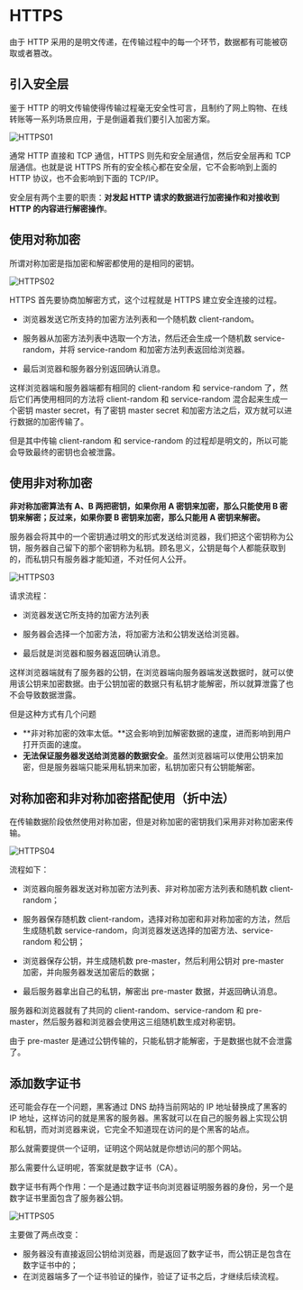 # HTTPS

由于 HTTP 采用的是明文传递，在传输过程中的每一个环节，数据都有可能被窃取或者篡改。

## 引入安全层

鉴于 HTTP 的明文传输使得传输过程毫无安全性可言，且制约了网上购物、在线转账等一系列场景应用，于是倒逼着我们要引入加密方案。

<img :src="$withBase('/images/Browser/HTTP/HTTPS01.png')" alt="HTTPS01"/>

通常 HTTP 直接和 TCP 通信，HTTPS 则先和安全层通信，然后安全层再和 TCP 层通信。也就是说 HTTPS 所有的安全核心都在安全层，它不会影响到上面的 HTTP 协议，也不会影响到下面的 TCP/IP。

安全层有两个主要的职责：**对发起 HTTP 请求的数据进行加密操作和对接收到 HTTP 的内容进行解密操作**。

## 使用对称加密

所谓对称加密是指加密和解密都使用的是相同的密钥。

<img :src="$withBase('/images/Browser/HTTP/HTTPS02.png')" alt="HTTPS02"/>

HTTPS 首先要协商加解密方式，这个过程就是 HTTPS 建立安全连接的过程。

- 浏览器发送它所支持的加密方法列表和一个随机数 client-random。
- 服务器从加密方法列表中选取一个方法，然后还会生成一个随机数 service-random，并将 service-random 和加密方法列表返回给浏览器。

- 最后浏览器和服务器分别返回确认消息。

这样浏览器端和服务器端都有相同的 client-random 和 service-random 了，然后它们再使用相同的方法将 client-random 和 service-random 混合起来生成一个密钥 master secret，有了密钥 master secret 和加密方法之后，双方就可以进行数据的加密传输了。

但是其中传输 client-random 和 service-random 的过程却是明文的，所以可能会导致最终的密钥也会被泄露。

## 使用非对称加密

**非对称加密算法有 A、B 两把密钥，如果你用 A 密钥来加密，那么只能使用 B 密钥来解密；反过来，如果你要 B 密钥来加密，那么只能用 A 密钥来解密。**

服务器会将其中的一个密钥通过明文的形式发送给浏览器，我们把这个密钥称为公钥，服务器自己留下的那个密钥称为私钥。顾名思义，公钥是每个人都能获取到的，而私钥只有服务器才能知道，不对任何人公开。

<img :src="$withBase('/images/Browser/HTTP/HTTPS03.png')" alt="HTTPS03"/>

请求流程：

- 浏览器发送它所支持的加密方法列表
- 服务器会选择一个加密方法，将加密方法和公钥发送给浏览器。

- 最后就是浏览器和服务器返回确认消息。

这样浏览器端就有了服务器的公钥，在浏览器端向服务器端发送数据时，就可以使用该公钥来加密数据。由于公钥加密的数据只有私钥才能解密，所以就算泄露了也不会导致数据泄露。

但是这种方式有几个问题

- **非对称加密的效率太低。**这会影响到加解密数据的速度，进而影响到用户打开页面的速度。
- **无法保证服务器发送给浏览器的数据安全**。虽然浏览器端可以使用公钥来加密，但是服务器端只能采用私钥来加密，私钥加密只有公钥能解密。

## 对称加密和非对称加密搭配使用（折中法）

在传输数据阶段依然使用对称加密，但是对称加密的密钥我们采用非对称加密来传输。

<img :src="$withBase('/images/Browser/HTTP/HTTPS04.png')" alt="HTTPS04"/>

流程如下：

- 浏览器向服务器发送对称加密方法列表、非对称加密方法列表和随机数 client-random；
- 服务器保存随机数 client-random，选择对称加密和非对称加密的方法，然后生成随机数 service-random，向浏览器发送选择的加密方法、service-random 和公钥；

- 浏览器保存公钥，并生成随机数 pre-master，然后利用公钥对 pre-master 加密，并向服务器发送加密后的数据；
- 最后服务器拿出自己的私钥，解密出 pre-master 数据，并返回确认消息。

服务器和浏览器就有了共同的 client-random、service-random 和 pre-master，然后服务器和浏览器会使用这三组随机数生成对称密钥。

由于 pre-master 是通过公钥传输的，只能私钥才能解密，于是数据也就不会泄露了。

## 添加数字证书

还可能会存在一个问题，黑客通过 DNS 劫持当前网站的 IP 地址替换成了黑客的 IP 地址，这样访问的就是黑客的服务器。黑客就可以在自己的服务器上实现公钥和私钥，而对浏览器来说，它完全不知道现在访问的是个黑客的站点。

那么就需要提供一个证明，证明这个网站就是你想访问的那个网站。

那么需要什么证明呢，答案就是数字证书（CA）。

数字证书有两个作用：一个是通过数字证书向浏览器证明服务器的身份，另一个是数字证书里面包含了服务器公钥。

<img :src="$withBase('/images/Browser/HTTP/HTTPS05.png')" alt="HTTPS05"/>

主要做了两点改变：

- 服务器没有直接返回公钥给浏览器，而是返回了数字证书，而公钥正是包含在数字证书中的；
- 在浏览器端多了一个证书验证的操作，验证了证书之后，才继续后续流程。